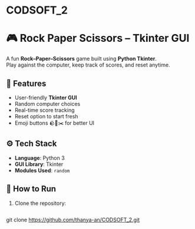 # CODSOFT_2
# 🎮 Rock Paper Scissors – Tkinter GUI

A fun **Rock–Paper–Scissors** game built using **Python Tkinter**.  
Play against the computer, keep track of scores, and reset anytime.  


## 📌 Features
- User-friendly **Tkinter GUI**
- Random computer choices
- Real-time score tracking
- Reset option to start fresh
- Emoji buttons 🪨📄✂️ for better UI



## ⚙️ Tech Stack
- **Language**: Python 3  
- **GUI Library**: Tkinter  
- **Modules Used**: `random`  



## 🚀 How to Run

1. Clone the repository:
   ```bash
git clone https://github.com/thanya-an/CODSOFT_2.git
